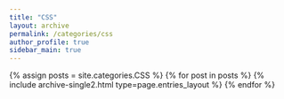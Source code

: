 ```yaml
---
title: "CSS"
layout: archive
permalink: /categories/css
author_profile: true
sidebar_main: true
---
```


{% assign posts = site.categories.CSS %}
{% for post in posts %} {% include archive-single2.html type=page.entries_layout %} {% endfor %}